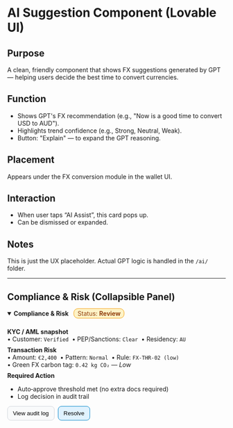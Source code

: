 # AI Suggestion Component (Lovable UI)

## Purpose
A clean, friendly component that shows FX suggestions generated by GPT — helping users decide the best time to convert currencies.

## Function
- Shows GPT's FX recommendation (e.g., "Now is a good time to convert USD to AUD").
- Highlights trend confidence (e.g., Strong, Neutral, Weak).
- Button: "Explain" — to expand the GPT reasoning.

## Placement
Appears under the FX conversion module in the wallet UI.

## Interaction
- When user taps “AI Assist”, this card pops up.
- Can be dismissed or expanded.

## Notes
This is just the UX placeholder. Actual GPT logic is handled in the `/ai/` folder.

---

## Compliance & Risk (Collapsible Panel)

<!-- Default: Review -->
<details open>
  <summary>
    <strong>Compliance & Risk</strong>
    <span style="margin-left:8px;padding:2px 8px;border-radius:10px;background:#fef3c7;color:#92400e;border:1px solid #f59e0b;">
      Status: <b>Review</b>
    </span>
  </summary>

  <br/>

  <div style="margin:8px 0;">
    <b>KYC / AML snapshot</b><br/>
    • Customer: <code>Verified</code> &nbsp;• PEP/Sanctions: <code>Clear</code> &nbsp;• Residency: <code>AU</code>
  </div>

  <div style="margin:8px 0;">
    <b>Transaction Risk</b><br/>
    • Amount: <code>€2,400</code> &nbsp;• Pattern: <code>Normal</code> &nbsp;• Rule: <code>FX-THR-02 (low)</code><br/>
    • Green FX carbon tag: <code>0.42 kg CO₂</code> — <i>Low</i>
  </div>

  <div style="margin:8px 0;">
    <b>Required Action</b><br/>
    <ul>
      <li>Auto‑approve threshold met (no extra docs required)</li>
      <li>Log decision in audit trail</li>
    </ul>
  </div>

  <div style="display:flex;gap:8px;margin-top:6px;">
    <button style="padding:8px 12px;border:1px solid #d1d5db;border-radius:8px;background:#f9fafb;">View audit log</button>
    <button style="padding:8px 12px;border:1px solid #0284c7;border-radius:8px;background:#e0f2fe;">Resolve</button>
  </div>
</details>

<!-- Variants (copy one of these span styles into the <summary> if you want a different state):
    Clear:
      <span style="margin-left:8px;padding:2px 8px;border-radius:10px;background:#dcfce7;color:#166534;border:1px solid #22c55e;">Status: <b>Clear</b></span>
    Blocked:
      <span style="margin-left:8px;padding:2px 8px;border-radius:10px;background:#fee2e2;color:#991b1b;border:1px solid #ef4444;">Status: <b>Blocked</b></span>
-->

